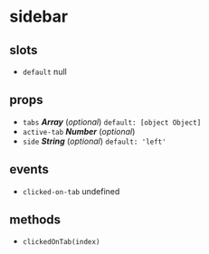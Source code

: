# sidebar 


## slots 
- `default` null 

## props 
- `tabs` ***Array*** (*optional*) `default: [object Object]` 
- `active-tab` ***Number*** (*optional*) 
- `side` ***String*** (*optional*) `default: 'left'` 


## events 
- `clicked-on-tab` undefined 

## methods 
- `clickedOnTab(index)` 


